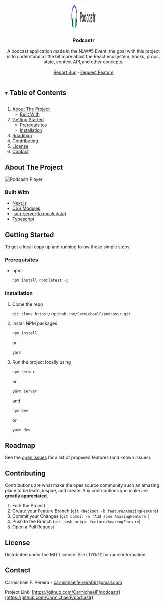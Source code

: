<br />
<p align="center">
  <a href="https://github.com/CarmichaelF/podcastr">
    <img src="/public/logo.svg" alt="Podcastr Logo" width="80" height="80">
  </a>

  <h3 align="center">Podcastr</h3>

  <p align="center">
    A podcast application made in the NLW#5 Event, the goal with this project is to understand a little bit more about the React ecosystem, hooks, props, state, context API, and other concepts.
    <br />
    <br />
    <a href="https://github.com/CarmichaelF/podcastr/issues">Report Bug</a>
    ·
    <a href="https://github.com/CarmichaelF/podcastr/issues">Request Feature</a>
  </p>
</p>



<!-- TABLE OF CONTENTS -->
<details open="open">
  <summary><h2 style="display: inline-block">Table of Contents</h2></summary>
  <ol>
    <li>
      <a href="#about-the-project">About The Project</a>
      <ul>
        <li><a href="#built-with">Built With</a></li>
      </ul>
    </li>
    <li>
      <a href="#getting-started">Getting Started</a>
      <ul>
        <li><a href="#prerequisites">Prerequisites</a></li>
        <li><a href="#installation">Installation</a></li>
      </ul>
    </li>
    <li><a href="#roadmap">Roadmap</a></li>
    <li><a href="#contributing">Contributing</a></li>
    <li><a href="#license">License</a></li>
    <li><a href="#contact">Contact</a></li>
  </ol>
</details>



<!-- ABOUT THE PROJECT -->
## About The Project

<img src="podcastr-home.png" alt="Podcastr Player">

### Built With

* [Next.js](https://nextjs.org/)
* [CSS Modules](https://github.com/css-modules/css-modules)
* [json-server(to mock data)](https://www.npmjs.com/package/json-server)
* [Typescript](https://www.typescriptlang.org/)



<!-- GETTING STARTED -->
## Getting Started

To get a local copy up and running follow these simple steps.

### Prerequisites

* npm
  ```sh
  npm install npm@latest -g
  ```

### Installation

1. Clone the repo
   ```sh
   git clone https://github.com/CarmichaelF/podcastr.git
   ```
2. Install NPM packages
   ```sh
   npm install
   ```
   or
   ```sh
   yarn
   ```
3. Run the project locally using
   ```sh
   npm server
   ```
   or
   ```sh
   yarn server
   ```
   and

   ```sh
   npm dev
   ```
   or
   ```sh
   yarn dev
   ```

<!-- ROADMAP -->
## Roadmap

See the [open issues](https://github.com/CarmichaelF/podcastr/issues) for a list of proposed features (and known issues).

<!-- CONTRIBUTING -->
## Contributing

Contributions are what make the open source community such an amazing place to be learn, inspire, and create. Any contributions you make are **greatly appreciated**.

1. Fork the Project
2. Create your Feature Branch (`git checkout -b feature/AmazingFeature`)
3. Commit your Changes (`git commit -m 'Add some AmazingFeature'`)
4. Push to the Branch (`git push origin feature/AmazingFeature`)
5. Open a Pull Request

<!-- LICENSE -->
## License

Distributed under the MIT License. See `LICENSE` for more information.

<!-- CONTACT -->
## Contact

Carmichael F. Pereira - [carmichaelferreira06@gmail.com](mailto:carmichaelferreira06@gmail.com)

Project Link: [https://github.com/CarmichaelF/podcastr](https://github.com/CarmichaelF/podcastr)